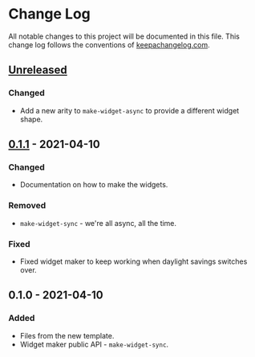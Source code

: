 # Change Log

All notable changes to this project will be documented in this file. This change log follows the conventions of [keepachangelog.com](http://keepachangelog.com/).

## [Unreleased]

### Changed

- Add a new arity to `make-widget-async` to provide a different widget shape.

## [0.1.1] - 2021-04-10

### Changed

- Documentation on how to make the widgets.

### Removed

- `make-widget-sync` - we're all async, all the time.

### Fixed

- Fixed widget maker to keep working when daylight savings switches over.

## 0.1.0 - 2021-04-10

### Added

- Files from the new template.
- Widget maker public API - `make-widget-sync`.

[Unreleased]: https://github.com/your-name/http-service-lein/compare/0.1.1...HEAD
[0.1.1]: https://github.com/your-name/http-service-lein/compare/0.1.0...0.1.1
